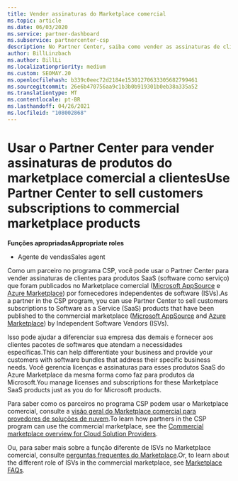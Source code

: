 ```yaml
---
title: Vender assinaturas do Marketplace comercial
ms.topic: article
ms.date: 06/03/2020
ms.service: partner-dashboard
ms.subservice: partnercenter-csp
description: No Partner Center, saiba como vender as assinaturas de clientes para produtos de SaaS publicados no mercado comercial por ISVs (fornecedores independentes de software).
author: BillLinzbach
ms.author: BillLi
ms.localizationpriority: medium
ms.custom: SEOMAY.20
ms.openlocfilehash: b339c0eec72d2184e15301270633305682799461
ms.sourcegitcommit: 26e6b470756aa9c1b3b0b919301b0eb38a335a52
ms.translationtype: MT
ms.contentlocale: pt-BR
ms.lasthandoff: 04/26/2021
ms.locfileid: "108002868"
---
```

# <a name="use-partner-center-to-sell-customers-subscriptions-to-commercial-marketplace-products"></a><span data-ttu-id="99a21-103">Usar o Partner Center para vender assinaturas de produtos do marketplace comercial a clientes</span><span class="sxs-lookup"><span data-stu-id="99a21-103">Use Partner Center to sell customers subscriptions to commercial marketplace products</span></span>

<span data-ttu-id="99a21-104">**Funções apropriadas**</span><span class="sxs-lookup"><span data-stu-id="99a21-104">**Appropriate roles**</span></span>

- <span data-ttu-id="99a21-105">Agente de vendas</span><span class="sxs-lookup"><span data-stu-id="99a21-105">Sales agent</span></span>

<span data-ttu-id="99a21-106">Como um parceiro no programa CSP, você pode usar o Partner Center para vender assinaturas de clientes para produtos SaaS (software como serviço) que foram publicados no Marketplace comercial ([Microsoft AppSource](https://appsource.microsoft.com/) e [Azure Marketplace](https://azuremarketplace.microsoft.com/)) por fornecedores independentes de software (ISVs).</span><span class="sxs-lookup"><span data-stu-id="99a21-106">As a partner in the CSP program, you can use Partner Center to sell customers subscriptions to Software as a Service (SaaS) products that have been published to the commercial marketplace ([Microsoft AppSource](https://appsource.microsoft.com/) and [Azure Marketplace](https://azuremarketplace.microsoft.com/)) by Independent Software Vendors (ISVs).</span></span>

<span data-ttu-id="99a21-107">Isso pode ajudar a diferenciar sua empresa das demais e fornecer aos clientes pacotes de softwares que atendam a necessidades específicas.</span><span class="sxs-lookup"><span data-stu-id="99a21-107">This can help differentiate your business and provide your customers with software bundles that address their specific business needs.</span></span> <span data-ttu-id="99a21-108">Você gerencia licenças e assinaturas para esses produtos SaaS do Azure Marketplace da mesma forma como faz para produtos da Microsoft.</span><span class="sxs-lookup"><span data-stu-id="99a21-108">You manage licenses and subscriptions for these Marketplace SaaS products just as you do for Microsoft products.</span></span>

<span data-ttu-id="99a21-109">Para saber como os parceiros no programa CSP podem usar o Marketplace comercial, consulte a [visão geral do Marketplace comercial para provedores de soluções de nuvem](csp-commercial-marketplace-overview.md).</span><span class="sxs-lookup"><span data-stu-id="99a21-109">To learn how partners in the CSP program can use the commercial marketplace, see the [Commercial marketplace overview for Cloud Solution Providers](csp-commercial-marketplace-overview.md).</span></span>

<span data-ttu-id="99a21-110">Ou, para saber mais sobre a função diferente de ISVs no Marketplace comercial, consulte [perguntas frequentes do Marketplace](/azure/marketplace/marketplace-faq-publisher-guide).</span><span class="sxs-lookup"><span data-stu-id="99a21-110">Or, to learn about the different role of ISVs in the commercial marketplace, see [Marketplace FAQs](/azure/marketplace/marketplace-faq-publisher-guide).</span></span>